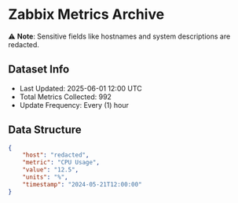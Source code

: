 # Zabbix Metrics Archive

⚠️ **Note**: Sensitive fields like hostnames and system descriptions are redacted.

## Dataset Info
- Last Updated: 2025-06-01 12:00 UTC
- Total Metrics Collected: 992
- Update Frequency: Every (1) hour

## Data Structure
```json
{
    "host": "redacted",
    "metric": "CPU Usage",
    "value": "12.5",
    "units": "%",
    "timestamp": "2024-05-21T12:00:00"
}
```
